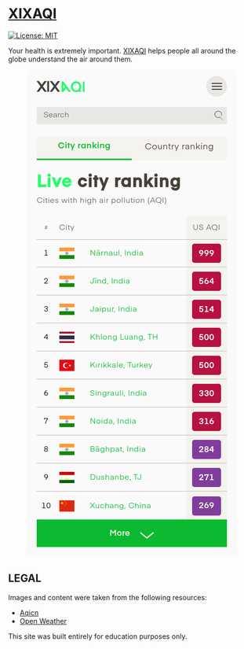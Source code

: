 # [XIXAQI](https://xixaqi.herokuapp.com/)
[![License: MIT](https://img.shields.io/badge/License-MIT-blue.svg)](https://opensource.org/licenses/MIT)

Your health is extremely important. [XIXAQI](https://xixaqi.herokuapp.com/) helps people all around the globe understand the air around them.

<p align="center">
  <img src="https://raw.githubusercontent.com/sahilchouksey/xixaqi/master/screenshot.png?token=AOF6NJB6MV562LOBF7KN2MLARQIMM" style="border-radius: 8px" width="430" alt="xixaqi"/>
</p>

## LEGAL

Images and content were taken from the following resources:

* [Aqicn](https://aqicn.org/)
* [Open Weather](https://openweathermap.org)

This site was built entirely for education purposes only.
